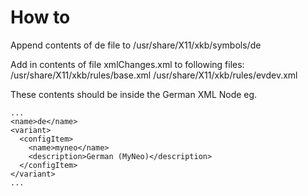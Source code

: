 # How to
Append contents of de file to /usr/share/X11/xkb/symbols/de

Add in contents of file xmlChanges.xml to following files:
/usr/share/X11/xkb/rules/base.xml
/usr/share/X11/xkb/rules/evdev.xml

These contents should be inside the German XML Node eg.
```
...
<name>de</name>
<variant>
  <configItem>
	<name>myneo</name>
	<description>German (MyNeo)</description>
  </configItem>
</variant>
...
```